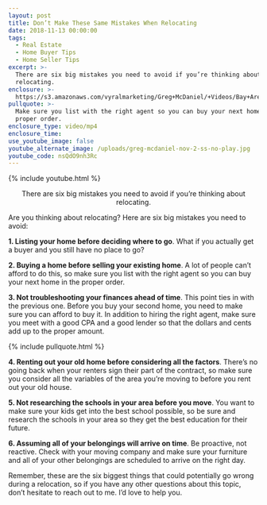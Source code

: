 ```yaml
---
layout: post
title: Don’t Make These Same Mistakes When Relocating
date: 2018-11-13 00:00:00
tags:
  - Real Estate
  - Home Buyer Tips
  - Home Seller Tips
excerpt: >-
  There are six big mistakes you need to avoid if you’re thinking about
  relocating.
enclosure: >-
  https://s3.amazonaws.com/vyralmarketing/Greg+McDaniel/+Videos/Bay+Area+Real+Estate+Agent+-+Dont+Make+These+Same+Mistakes+When+Relocating.mp4
pullquote: >-
  Make sure you list with the right agent so you can buy your next home in the
  proper order.
enclosure_type: video/mp4
enclosure_time:
use_youtube_image: false
youtube_alternate_image: /uploads/greg-mcdaniel-nov-2-ss-no-play.jpg
youtube_code: nsQdO9nh3Rc
---
```


{% include youtube.html %}

<center>There are six big mistakes you need to avoid if you’re thinking about relocating.</center>

Are you thinking about relocating? Here are six big mistakes you need to avoid:

**1. Listing your home before deciding where to go**. What if you actually get a buyer and you still have no place to go?

**2. Buying a home before selling your existing home**. A lot of people can’t afford to do this, so make sure you list with the right agent so you can buy your next home in the proper order.

**3. Not troubleshooting your finances ahead of time**. This point ties in with the previous one. Before you buy your second home, you need to make sure you can afford to buy it. In addition to hiring the right agent, make sure you meet with a good CPA and a good lender so that the dollars and cents add up to the proper amount.

{% include pullquote.html %}

**4. Renting out your old home before considering all the factors**. There’s no going back when your renters sign their part of the contract, so make sure you consider all the variables of the area you’re moving to before you rent out your old house.&nbsp;

**5. Not researching the schools in your area before you move**. You want to make sure your kids get into the best school possible, so be sure and research the schools in your area so they get the best education for their future.&nbsp;

**6. Assuming all of your belongings will arrive on time**. Be proactive, not reactive. Check with your moving company and make sure your furniture and all of your other belongings are scheduled to arrive on the right day.&nbsp;

Remember, these are the six biggest things that could potentially go wrong during a relocation, so if you have any other questions about this topic, don’t hesitate to reach out to me. I’d love to help you.